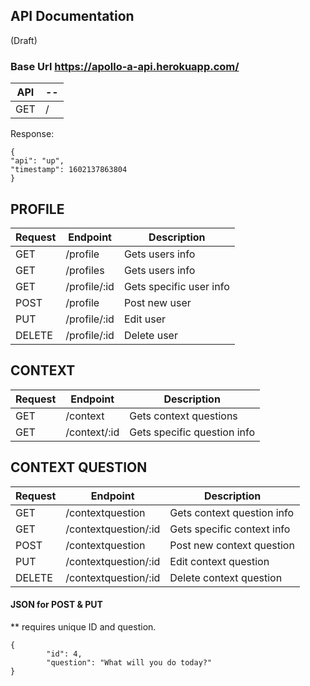 ## API Documentation

(Draft)

### Base Url https://apollo-a-api.herokuapp.com/

| API | -- |
| --- | -- |
| GET | /  |

Response:
```
{
"api": "up",
"timestamp": 1602137863804
}
```
## PROFILE
| Request | Endpoint               | Description                                           |
| ------- | ----------             | ---------------                                       |
| GET     | /profile               | Gets users info                                       |
| GET     | /profiles              | Gets users info                                       |
| GET     | /profile/:id           | Gets specific user info                               |
| POST    | /profile               | Post new user                                         |
| PUT     | /profile/:id           | Edit user                                             |
| DELETE  | /profile/:id           | Delete user                                           |




## CONTEXT
| Request | Endpoint               | Description                                           |
| ------- | ----------             | --------------                                        |
| GET     | /context               | Gets context questions                                |
| GET     | /context/:id           | Gets specific question info                           |




## CONTEXT QUESTION
| Request | Endpoint                | Description                                          |
| ------- | ----------              | -------------                                        |
| GET     | /contextquestion        | Gets context question info                           |
| GET     | /contextquestion/:id    | Gets specific context info                           |
| POST    | /contextquestion        | Post new context question                            |
| PUT     | /contextquestion/:id    | Edit context question                                |
| DELETE  | /contextquestion/:id    | Delete context question                              |

#### JSON for POST & PUT
** requires unique ID and question.
```
{
        "id": 4,
        "question": "What will you do today?"
}
```
